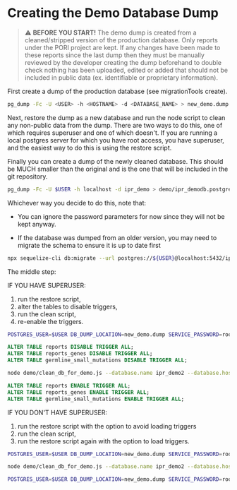 # Creating the Demo Database Dump

> :warning: **BEFORE YOU START!** The demo dump is created from a cleaned/stripped version of the production database. Only reports under the PORI project are kept. If any changes have been made to these reports since the last dump then they must be manually reviewed by the developer creating the dump beforehand to double check nothing has been uploaded, edited or added that should not be included in public data (ex. identifiable or proprietary information).

First create a dump of the production database (see migrationTools create).

```bash
pg_dump -Fc -U <USER> -h <HOSTNAME> -d <DATABASE_NAME> > new_demo.dump
```

Next, restore the dump as a new database and run the node script to clean any non-public data
from the dump. There are two ways to do this, one of which requires superuser and one of which
doesn't.
If you are running a local postgres server for which you have root access, you have superuser,
and the easiest way to do this is using the restore script.

Finally you can create a dump of the newly cleaned database. This should be MUCH smaller than the
original and is the one that will be included in the git repository.

```bash
pg_dump -Fc -U $USER -h localhost -d ipr_demo > demo/ipr_demodb.postgres.dump
```


Whichever way you decide to do this, note that:

- You can ignore the password parameters for now since they will not be kept anyway.

- If the database was dumped from an older version, you may need to migrate the schema to ensure it is up to date first

```bash
npx sequelize-cli db:migrate --url postgres://${USER}@localhost:5432/ipr_demo
```

The middle step:

IF YOU HAVE SUPERUSER:
1) run the restore script,
2) alter the tables to disable triggers,
3) run the clean script,
4) re-enable the triggers.

```bash
POSTGRES_USER=$USER DB_DUMP_LOCATION=new_demo.dump SERVICE_PASSWORD=root READONLY_PASSWORD=root bash demo/restore_iprdb_dump.sh
```
```sql
ALTER TABLE reports DISABLE TRIGGER ALL;
ALTER TABLE reports_genes DISABLE TRIGGER ALL;
ALTER TABLE germline_small_mutations DISABLE TRIGGER ALL;
```
```bash
node demo/clean_db_for_demo.js --database.name ipr_demo2 --database.hostname localhost --database.password '' --graphkb.password ''
```
```sql
ALTER TABLE reports ENABLE TRIGGER ALL;
ALTER TABLE reports_genes ENABLE TRIGGER ALL;
ALTER TABLE germline_small_mutations ENABLE TRIGGER ALL;
```


IF YOU DON'T HAVE SUPERUSER:

1) run the restore script with the option to avoid loading triggers
2) run the clean script,
3) run the restore script again with the option to load triggers.

```bash
POSTGRES_USER=$USER DB_DUMP_LOCATION=new_demo.dump SERVICE_PASSWORD=root READONLY_PASSWORD=root TRIGGERS_OPTION=no_triggers bash demo/restore_iprdb_dump.sh
```
```bash
node demo/clean_db_for_demo.js --database.name ipr_demo2 --database.hostname localhost --database.password '' --graphkb.password ''
```
```bash
POSTGRES_USER=$USER DB_DUMP_LOCATION=new_demo.dump SERVICE_PASSWORD=root READONLY_PASSWORD=root TRIGGERS_OPTION=only_triggers bash demo/restore_iprdb_dump.sh
```
